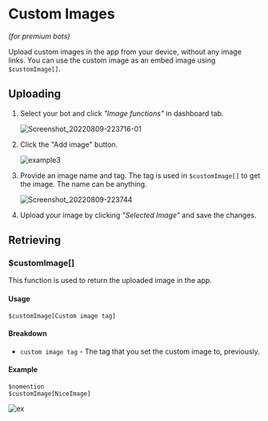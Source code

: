 # Custom Images
*(for premium bots)*

Upload custom images in the app from your device, without any image links. You can use the custom image as an embed image using `$customImage[]`.

## Uploading 

1. Select your bot and click *"Image functions"* in dashboard tab.

    ![Screenshot_20220809-223716-01](https://user-images.githubusercontent.com/95774950/183711325-a47e97e9-133c-4456-b598-a70eb18795bf.jpeg)

2. Click the "Add image" button.

     ![example3](https://user-images.githubusercontent.com/69215413/126851897-314262e5-8f9c-459f-865a-88de836e703b.png)

3. Provide an image name and tag. The tag is used in `$customImage[]` to get the image. The name can be anything.

     ![Screenshot_20220809-223744](https://user-images.githubusercontent.com/95774950/183711379-3fb0ae4b-1f65-426d-bcdc-ab7204b9e792.jpg)

4. Upload your image by clicking *"Selected Image"* and save the changes.

## Retrieving
### $customImage[]
This function is used to return the uploaded image in the app.

#### Usage
```
$customImage[Custom image tag]
```

#### Breakdown
- `custom image tag` - The tag that you set the custom image to, previously.

#### Example
```
$nomention
$customImage[NiceImage]
```

![ex](https://user-images.githubusercontent.com/69215413/126852524-dfcb237a-8283-43fd-9e17-8dd97bd9ed85.png)
